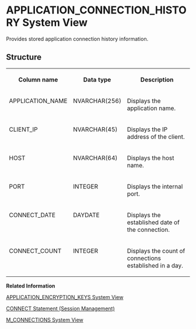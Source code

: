 <!-- loiof98cfabb024c46f6873b4e82c4d4f1be -->

# APPLICATION\_CONNECTION\_HISTORY System View

Provides stored application connection history information.



## Structure


<table>
<tr>
<th valign="top">

Column name



</th>
<th valign="top">

Data type



</th>
<th valign="top">

Description



</th>
</tr>
<tr>
<td valign="top">

APPLICATION\_NAME



</td>
<td valign="top">

NVARCHAR\(256\)



</td>
<td valign="top">

Displays the application name.



</td>
</tr>
<tr>
<td valign="top">

CLIENT\_IP



</td>
<td valign="top">

NVARCHAR\(45\)



</td>
<td valign="top">

Displays the IP address of the client.



</td>
</tr>
<tr>
<td valign="top">

HOST



</td>
<td valign="top">

NVARCHAR\(64\)



</td>
<td valign="top">

Displays the host name.



</td>
</tr>
<tr>
<td valign="top">

PORT



</td>
<td valign="top">

INTEGER



</td>
<td valign="top">

Displays the internal port.



</td>
</tr>
<tr>
<td valign="top">

CONNECT\_DATE



</td>
<td valign="top">

DAYDATE



</td>
<td valign="top">

Displays the established date of the connection.



</td>
</tr>
<tr>
<td valign="top">

CONNECT\_COUNT



</td>
<td valign="top">

INTEGER



</td>
<td valign="top">

Displays the count of connections established in a day.



</td>
</tr>
</table>

**Related Information**  


[APPLICATION\_ENCRYPTION\_KEYS System View](application-encryption-keys-system-view-d2c58ec.md "Provides information about encryption keys used by applications.")

[CONNECT Statement \(Session Management\)](../../010-SQL-Reference/012-SQL-Statements/connect-statement-session-management-20d3b9a.md "Connects to a database instance.")

[M\_CONNECTIONS System View](../022-Monitoring-Views/m-connections-system-view-20abcf1.md "Provides detailed information on connections between a client and a database. Information includes: connection status, client information, connection type, and resource utilization.")

